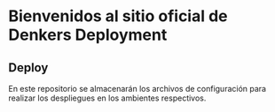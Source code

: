 # Bienvenidos al sitio oficial de Denkers Deployment

## Deploy

En este repositorio se almacenarán los archivos de configuración para realizar los despliegues en los ambientes respectivos.
